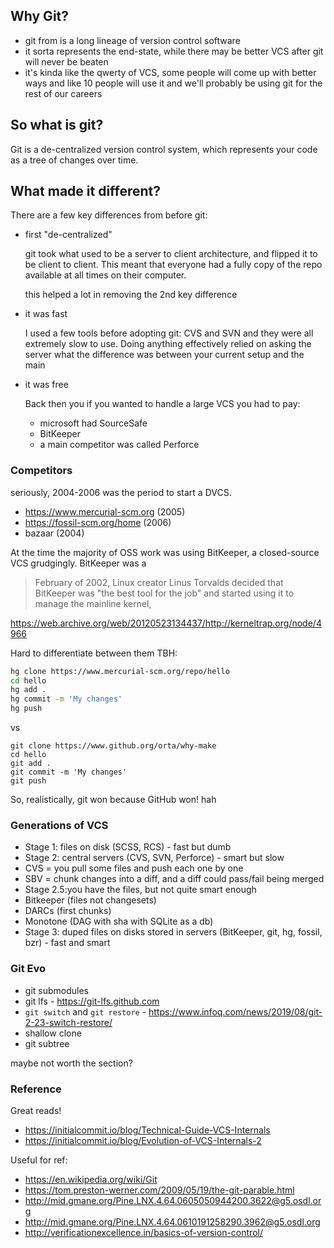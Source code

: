 ## Why Git?

- git from is a long lineage of version control software
- it sorta represents the end-state, while there may be better VCS after git will never be beaten
- it's kinda like the qwerty of VCS, some people will come up with better ways and like 10 people will use it and we'll probably be using git for the rest of our careers

## So what is git?

Git is a de-centralized version control system, which represents your code as a tree of changes over time. 

## What made it different?

There are a few key differences from before git:

- first "de-centralized"

  git took what used to be a server to client architecture, and flipped it to be client to client.
  This meant that everyone had a fully copy of the repo available at all times on their computer.

  this helped a lot in removing the 2nd key difference

- it was fast

  I used a few tools before adopting git: CVS and SVN and they were all extremely slow to use. 
  Doing anything effectively relied on asking the server what the difference was between your current setup and the main 

- it was free

  Back then you if you wanted to handle a large VCS you had to pay:

   - microsoft had SourceSafe
   - BitKeeper 
   - a main competitor was called Perforce 
  
### Competitors

seriously, 2004-2006 was the period to start a DVCS.

- https://www.mercurial-scm.org (2005)
- https://fossil-scm.org/home (2006)
- bazaar (2004)

At the time the majority of OSS work was using BitKeeper, a closed-source VCS grudgingly.
BitKeeper was a 

> February of 2002, Linux creator Linus Torvalds decided that BitKeeper was "the best tool for the job" 
and started using it to manage the mainline kernel, 

https://web.archive.org/web/20120523134437/http://kerneltrap.org/node/4966


Hard to differentiate between them TBH:

```sh
hg clone https://www.mercurial-scm.org/repo/hello
cd hello
hg add .
hg commit -m 'My changes'
hg push
```

vs

```
git clone https://www.github.org/orta/why-make
cd hello
git add .
git commit -m 'My changes'
git push
```

So, realistically, git won because GitHub won! hah

### Generations of VCS

- Stage 1: files on disk (SCSS, RCS) - fast but dumb
- Stage 2: central servers (CVS, SVN, Perforce) - smart but slow
 - CVS = you pull some files and push each one by one
 - SBV = chunk changes into a diff, and a diff could pass/fail being merged
- Stage 2.5:you have the files, but not quite smart enough 
 - Bitkeeper (files not changesets)
 - DARCs (first chunks)
 - Monotone (DAG with sha with SQLite as a db)
- Stage 3: duped files on disks stored in servers (BitKeeper, git, hg, fossil, bzr) - fast and smart

### Git Evo

- git submodules
- git lfs - https://git-lfs.github.com
- `git switch` and `git restore` - https://www.infoq.com/news/2019/08/git-2-23-switch-restore/
- shallow clone
- git subtree

maybe not worth the section? 

### Reference 

Great reads!

- https://initialcommit.io/blog/Technical-Guide-VCS-Internals
- https://initialcommit.io/blog/Evolution-of-VCS-Internals-2

Useful for ref:

- https://en.wikipedia.org/wiki/Git
- https://tom.preston-werner.com/2009/05/19/the-git-parable.html
- http://mid.gmane.org/Pine.LNX.4.64.0605050944200.3622@g5.osdl.org
- http://mid.gmane.org/Pine.LNX.4.64.0610191258290.3962@g5.osdl.org
- http://verificationexcellence.in/basics-of-version-control/

